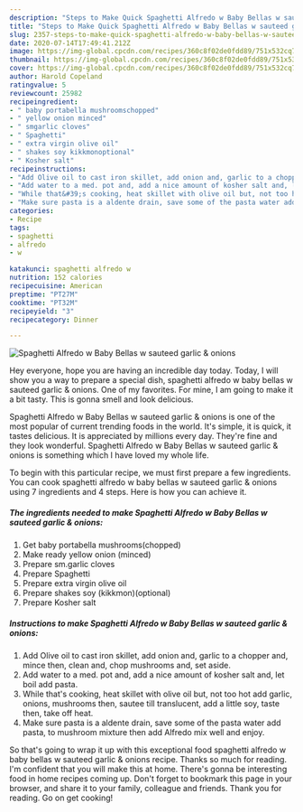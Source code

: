 ```yaml
---
description: "Steps to Make Quick Spaghetti Alfredo w Baby Bellas w sauteed garlic &amp;amp; onions"
title: "Steps to Make Quick Spaghetti Alfredo w Baby Bellas w sauteed garlic &amp;amp; onions"
slug: 2357-steps-to-make-quick-spaghetti-alfredo-w-baby-bellas-w-sauteed-garlic-and-amp-onions
date: 2020-07-14T17:49:41.212Z
image: https://img-global.cpcdn.com/recipes/360c8f02de0fdd89/751x532cq70/spaghetti-alfredo-w-baby-bellas-w-sauteed-garlic-onions-recipe-main-photo.jpg
thumbnail: https://img-global.cpcdn.com/recipes/360c8f02de0fdd89/751x532cq70/spaghetti-alfredo-w-baby-bellas-w-sauteed-garlic-onions-recipe-main-photo.jpg
cover: https://img-global.cpcdn.com/recipes/360c8f02de0fdd89/751x532cq70/spaghetti-alfredo-w-baby-bellas-w-sauteed-garlic-onions-recipe-main-photo.jpg
author: Harold Copeland
ratingvalue: 5
reviewcount: 25982
recipeingredient:
- " baby portabella mushroomschopped"
- " yellow onion minced"
- " smgarlic cloves"
- " Spaghetti"
- " extra virgin olive oil"
- " shakes soy kikkmonoptional"
- " Kosher salt"
recipeinstructions:
- "Add Olive oil to cast iron skillet, add onion and, garlic to a chopper and, mince then, clean and, chop mushrooms and, set aside."
- "Add water to a med. pot and, add a nice amount of kosher salt and, let boil add pasta."
- "While that&#39;s cooking, heat skillet with olive oil but, not too hot add garlic, onions, mushrooms then, sautee till translucent, add a little soy, taste then, take off heat."
- "Make sure pasta is a aldente drain, save some of the pasta water add pasta, to mushroom mixture then add Alfredo mix well and enjoy."
categories:
- Recipe
tags:
- spaghetti
- alfredo
- w

katakunci: spaghetti alfredo w 
nutrition: 152 calories
recipecuisine: American
preptime: "PT27M"
cooktime: "PT32M"
recipeyield: "3"
recipecategory: Dinner

---
```



![Spaghetti Alfredo w Baby Bellas w sauteed garlic &amp; onions](https://img-global.cpcdn.com/recipes/360c8f02de0fdd89/751x532cq70/spaghetti-alfredo-w-baby-bellas-w-sauteed-garlic-onions-recipe-main-photo.jpg)

Hey everyone, hope you are having an incredible day today. Today, I will show you a way to prepare a special dish, spaghetti alfredo w baby bellas w sauteed garlic &amp; onions. One of my favorites. For mine, I am going to make it a bit tasty. This is gonna smell and look delicious.

Spaghetti Alfredo w Baby Bellas w sauteed garlic &amp; onions is one of the most popular of current trending foods in the world. It's simple, it is quick, it tastes delicious. It is appreciated by millions every day. They're fine and they look wonderful. Spaghetti Alfredo w Baby Bellas w sauteed garlic &amp; onions is something which I have loved my whole life.




To begin with this particular recipe, we must first prepare a few ingredients. You can cook spaghetti alfredo w baby bellas w sauteed garlic &amp; onions using 7 ingredients and 4 steps. Here is how you can achieve it.

<!--inarticleads1-->

##### The ingredients needed to make Spaghetti Alfredo w Baby Bellas w sauteed garlic &amp; onions:

1. Get  baby portabella mushrooms(chopped)
1. Make ready  yellow onion (minced)
1. Prepare  sm.garlic cloves
1. Prepare  Spaghetti
1. Prepare  extra virgin olive oil
1. Prepare  shakes soy (kikkmon)(optional)
1. Prepare  Kosher salt




<!--inarticleads2-->

##### Instructions to make Spaghetti Alfredo w Baby Bellas w sauteed garlic &amp; onions:

1. Add Olive oil to cast iron skillet, add onion and, garlic to a chopper and, mince then, clean and, chop mushrooms and, set aside.
1. Add water to a med. pot and, add a nice amount of kosher salt and, let boil add pasta.
1. While that&#39;s cooking, heat skillet with olive oil but, not too hot add garlic, onions, mushrooms then, sautee till translucent, add a little soy, taste then, take off heat.
1. Make sure pasta is a aldente drain, save some of the pasta water add pasta, to mushroom mixture then add Alfredo mix well and enjoy.




So that's going to wrap it up with this exceptional food spaghetti alfredo w baby bellas w sauteed garlic &amp; onions recipe. Thanks so much for reading. I'm confident that you will make this at home. There's gonna be interesting food in home recipes coming up. Don't forget to bookmark this page in your browser, and share it to your family, colleague and friends. Thank you for reading. Go on get cooking!
